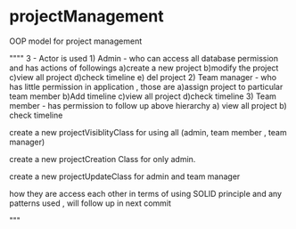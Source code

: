 # projectManagement
OOP model for project management

""""
3 - Actor is used 
    1) Admin - who can access all database permission and has actions of followings
        a)create a new project
        b)modify the project
        c)view all project
        d)check timeline
        e) del project
    2) Team manager - who has little permission in application , those are
        a)assign project to particular team member
        b)Add timeline
        c)view all project
        d)check timeline
    3) Team member -  has permission to follow up above hierarchy
        a) view all project
        b) check timeline



create a new projectVisiblityClass for using all (admin, team member , team manager)

create a new projectCreation Class  for only admin.

create a new projectUpdateClass for admin and team manager


how  they are access each other in terms of using SOLID principle and any patterns used , will follow up in next commit


"""
